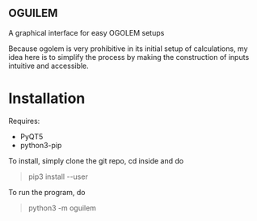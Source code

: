 ## OGUILEM

A graphical interface for easy OGOLEM setups

Because ogolem is very prohibitive in its initial setup of calculations, my idea here is to simplify the process by
making the construction of inputs intuitive and accessible.

# Installation

Requires:

* PyQT5
* python3-pip

To install, simply clone the git repo, cd inside and do
>pip3 install --user

To run the program, do
>python3 -m oguilem
